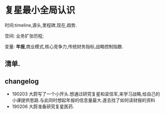 # 复星最小全局认识

时间:timeline,源头,里程碑,现在,趋势.

空间: 业务扩张历程;

变量: **年报**,商业模式,核心竞争力,传统财务指标,战略控制指数.

## 清单.







## changelog

- 190203 大蔚写了一个小开头.想通过研究复星和梁信军,来学习战略,给自己的小课提供思路.与此同时想起年报的信息量最大.遂去找了如何读财报的资料
- 190206 大蔚准备研究复星医药.